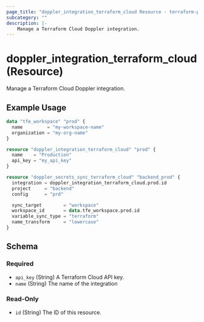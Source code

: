 ```yaml
---
page_title: "doppler_integration_terraform_cloud Resource - terraform-provider-doppler"
subcategory: ""
description: |-
	Manage a Terraform Cloud Doppler integration.
---
```


# doppler_integration_terraform_cloud (Resource)

Manage a Terraform Cloud Doppler integration.

## Example Usage

```terraform
data "tfe_workspace" "prod" {
  name         = "my-workspace-name"
  organization = "my-org-name"
}

resource "doppler_integration_terraform_cloud" "prod" {
  name    = "Production"
  api_key = "my_api_key"
}

resource "doppler_secrets_sync_terraform_cloud" "backend_prod" {
  integration = doppler_integration_terraform_cloud.prod.id
  project     = "backend"
  config      = "prd"

  sync_target        = "workspace"
  workspace_id       = data.tfe_workspace.prod.id
  variable_sync_type = "terraform"
  name_transform     = "lowercase"
}
```

<!-- schema generated by tfplugindocs -->
## Schema

### Required

- `api_key` (String) A Terraform Cloud API key.
- `name` (String) The name of the integration

### Read-Only

- `id` (String) The ID of this resource.
